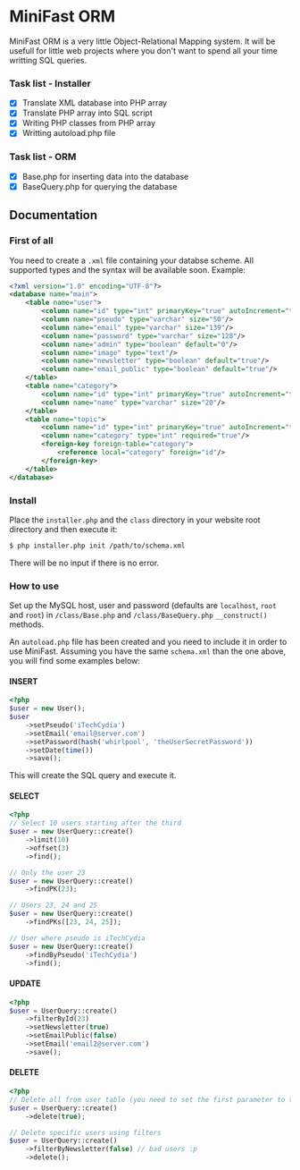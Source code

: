 # MiniFast ORM
MiniFast ORM is a very little Object-Relational Mapping system. It will be usefull for little web projects where you don't want to spend all your time writting SQL queries.

### Task list - Installer
- [X] Translate XML database into PHP array
- [X] Translate PHP array into SQL script
- [X] Writing PHP classes from PHP array
- [X] Writting autoload.php file

### Task list - ORM
- [X] Base.php for inserting data into the database
- [X] BaseQuery.php for querying the database

## Documentation

### First of all
You need to create a `.xml` file containing your databse scheme. All supported types and the syntax will be available soon.
Example:
```xml
<?xml version="1.0" encoding="UTF-8"?>
<database name="main">
    <table name="user">
        <column name="id" type="int" primaryKey="true" autoIncrement="true"/>
        <column name="pseudo" type="varchar" size="50"/>
        <column name="email" type="varchar" size="139"/>
        <column name="password" type="varchar" size="128"/>
        <column name="admin" type="boolean" default="0"/>
        <column name="image" type="text"/>
        <column name="newsletter" type="boolean" default="true"/>
        <column name="email_public" type="boolean" default="true"/>
    </table>
    <table name="category">
        <column name="id" type="int" primaryKey="true" autoIncrement="true"/>
        <column name="name" type="varchar" size="20"/>
    </table>
    <table name="topic">
        <column name="id" type="int" primaryKey="true" autoIncrement="true"/>
        <column name="category" type="int" required="true"/>
        <foreign-key foreign-table="category">
            <reference local="category" foreign="id"/>
        </foreign-key>
    </table>
</database>
```

### Install
Place the `installer.php` and the `class` directory in your website root directory and then execute it:
```bash
$ php installer.php init /path/to/schema.xml
```
There will be no input if there is no error.

### How to use
Set up the MySQL host, user and password (defaults are `localhost`, `root` and `root`) in `/class/Base.php` and `/class/BaseQuery.php` `__construct()` methods.

An `autoload.php` file has been created and you need to include it in order to use MiniFast. Assuming you have the same `schema.xml` than the one above, you will find some examples below:

#### INSERT
```php
<?php
$user = new User();
$user
    ->setPseudo('iTechCydia')
    ->setEmail('email@server.com')
    ->setPassword(hash('whirlpool', 'theUserSecretPassword'))
    ->setDate(time())
    ->save();
```
This will create the SQL query and execute it.

#### SELECT
```php
<?php
// Select 10 users starting after the third
$user = new UserQuery::create()
    ->limit(10)
    ->offset(3)
    ->find();

// Only the user 23
$user = new UserQuery::create()
    ->findPK(23);

// Users 23, 24 and 25
$user = new UserQuery::create()
    ->findPKs([23, 24, 25]);

// User where pseudo is iTechCydia
$user = new UserQuery::create()
    ->findByPseudo('iTechCydia')
    ->find();
```

#### UPDATE
```php
<?php
$user = UserQuery::create()
    ->filterById(23)
    ->setNewsletter(true)
    ->setEmailPublic(false)
    ->setEmail('email2@server.com')
    ->save();
```

#### DELETE
```php
<?php
// Delete all from user table (you need to set the first parameter to true to avoid any mistake)
$user = UserQuery::create()
    ->delete(true);

// Delete specific users using filters
$user = UserQuery::create()
    ->filterByNewsletter(false) // bad users :p
    ->delete();
```